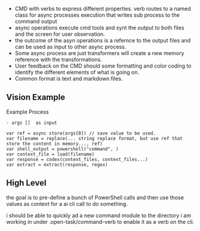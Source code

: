 - CMD with verbs to express different properties.  verb routes to a named class for async processes execution that writes sub process to the command output
- async operations execute cmd tools and synt the output to both files and the screen for user observation.
- the outcome of the asyn operations is a refernce to the output files and can be used as input to other async process.
- Some async process are just transformers will create a new memory reference with the transformations.
- User feedback on the CMD should some formatting and color coding to identify the different elements of what is going on.
- Common format is text and markdown files.
  
## Vision Example

Example Process

``` 
- args []  as input
  
var ref = async store(args[0]) // save value to be used.
var filename = replace(... string replace format, but use ref that store the content in memory..., ref)
var shell_output = powershell("command", )
var context_file = load(filename)
var response = codex(context_files, context_files...)
var extract = extract(response, regex)

```

## High Level

the goal is to pre-define a bunch of PowerShell calls and then use those values as context for a ai cli call to do something.

i should be able to quickly ad a new command module to the directory i am working in under .open-task/command-verb  to enable it as a verb on the cli.